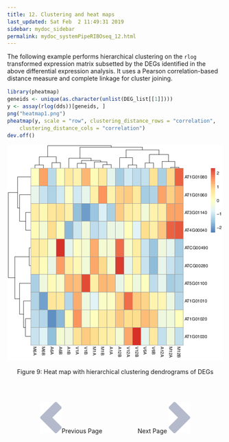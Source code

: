 ```yaml
---
title: 12. Clustering and heat maps
last_updated: Sat Feb  2 11:49:31 2019
sidebar: mydoc_sidebar
permalink: mydoc_systemPipeRIBOseq_12.html
---
```


The following example performs hierarchical clustering on the `rlog` transformed expression matrix subsetted by the DEGs identified in the 
above differential expression analysis. It uses a Pearson correlation-based distance measure and complete linkage for cluster joining.


```r
library(pheatmap)
geneids <- unique(as.character(unlist(DEG_list[[1]])))
y <- assay(rlog(dds))[geneids, ]
png("heatmap1.png")
pheatmap(y, scale = "row", clustering_distance_rows = "correlation", 
    clustering_distance_cols = "correlation")
dev.off()
```

![](./pages/mydoc/systemPipeRIBOseq_files/heatmap1.png)
<div align="center">Figure 9: Heat map with hierarchical clustering dendrograms of DEGs</div>

<br><br><center><a href="mydoc_systemPipeRIBOseq_11.html"><img src="images/left_arrow.png" alt="Previous page."></a>Previous Page &nbsp; &nbsp; &nbsp; &nbsp; &nbsp; &nbsp; &nbsp; &nbsp; &nbsp; &nbsp; Next Page
<a href="mydoc_systemPipeRIBOseq_13.html"><img src="images/right_arrow.png" alt="Next page."></a></center>
